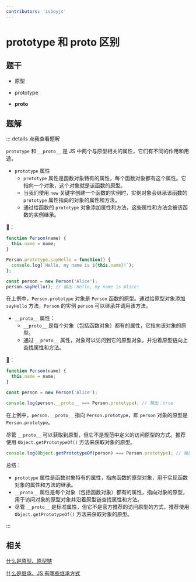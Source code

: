 ```yaml
---
contributors: 'isboyjc'
---
```


# prototype 和 __proto__ 区别


## 题干

- 原型

- prototype

- __proto__ 


## 题解

::: details 点我查看题解

`prototype` 和 `__proto__` 是 JS 中两个与原型相关的属性，它们有不同的作用和用途。

- `prototype` 属性
  - `prototype` 属性是函数对象特有的属性，每个函数对象都有这个属性。它指向一个对象，这个对象就是该函数的原型。
  - 当我们使用 `new` 关键字创建一个函数的实例时，实例对象会继承该函数的 `prototype` 属性指向的对象的属性和方法。
  - 通过给函数的 `prototype` 对象添加属性和方法，这些属性和方法会被该函数的实例继承。

🌰：

```javascript
function Person(name) {
  this.name = name;
}

Person.prototype.sayHello = function() {
  console.log(`Hello, my name is ${this.name}!`);
};

const person = new Person('Alice');
person.sayHello(); // 输出：Hello, my name is Alice!
```

在上例中，`Person.prototype` 对象是 `Person` 函数的原型。通过给原型对象添加 `sayHello` 方法，`Person` 的实例 `person` 可以继承并调用该方法。



- `__proto__` 属性：
  - `__proto__` 是每个对象（包括函数对象）都有的属性，它指向该对象的原型。
  - 通过 `__proto__` 属性，对象可以访问到它的原型对象，并沿着原型链向上查找属性和方法。

🌰：

```javascript
function Person(name) {
  this.name = name;
}

const person = new Person('Alice');

console.log(person.__proto__ === Person.prototype); // 输出：true
```

在上例中，`person.__proto__` 指向 `Person.prototype`，即 `person` 对象的原型是 `Person.prototype`。

尽管 `__proto__` 可以获取到原型，但它不是规范中定义的访问原型的方式。推荐使用 `Object.getPrototypeOf()` 方法来获取对象的原型。

```javascript
console.log(Object.getPrototypeOf(person) === Person.prototype); // 输出：true
```

总结：

- `prototype` 属性是函数对象特有的属性，指向函数的原型对象，用于实现函数对象的属性和方法的继承。
- `__proto__` 属性是每个对象（包括函数对象）都有的属性，指向对象的原型，用于访问对象的原型对象并沿着原型链查找属性和方法。
- 尽管 `__proto__` 是标准属性，但它不是官方推荐的访问原型的方式，推荐使用 `Object.getPrototypeOf()` 方法来获取对象的原型。

:::


## 相关

[什么是原型、原型链](./090010_prototype.md)

[什么是继承、JS 有哪些继承方式](./090020_inherit.md)